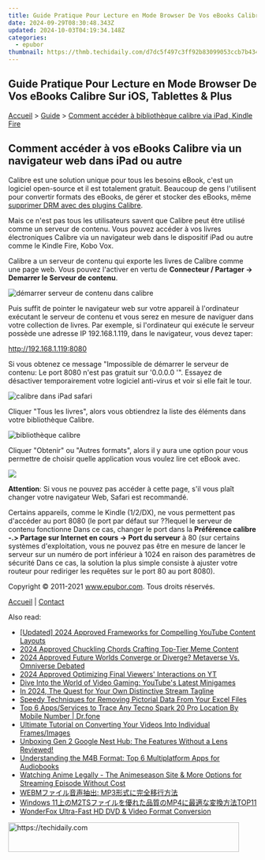 ```yaml
---
title: Guide Pratique Pour Lecture en Mode Browser De Vos eBooks Calibre Sur iOS, Tablettes & Plus
date: 2024-09-29T08:30:48.343Z
updated: 2024-10-03T04:19:34.148Z
categories:
  - epubor
thumbnail: https://thmb.techidaily.com/d7dc5f497c3ff92b83099053ccb7b434fc4fb16a570e502a336cc42130adb602.jpg
---
```


## Guide Pratique Pour Lecture en Mode Browser De Vos eBooks Calibre Sur iOS, Tablettes & Plus

[Accueil](http://www.epubor.com/fr/) \> [Guide](https://tools.techidaily.com/epubor/products/) \> [Comment accéder à bibliothèque calibre via iPad, Kindle Fire](https://tools.techidaily.com/epubor/products/)

## Comment accéder à vos eBooks Calibre via un navigateur web dans iPad ou autre

Calibre est une solution unique pour tous les besoins eBook, c'est un logiciel open-source et il est totalement gratuit. Beaucoup de gens l'utilisent pour convertir formats des eBooks, de gérer et stocker des eBooks, même [supprimer DRM avec des plugins Calibre](https://tools.techidaily.com/epubor/products/).

Mais ce n'est pas tous les utilisateurs savent que Calibre peut être utilisé comme un serveur de contenu. Vous pouvez accéder à vos livres électroniques Calibre via un navigateur web dans le dispositif iPad ou autre comme le Kindle Fire, Kobo Vox.

Calibre a un serveur de contenu qui exporte les livres de Calibre comme une page web. Vous pouvez l'activer en vertu de **Connecteur / Partager -> Demarrer le Serveur de contenu**.

![démarrer serveur de contenu dans calibre](https://www.epubor.com/images/uppic/drmarrer-serveur.png)

Puis suffit de pointer le navigateur web sur votre appareil à l'ordinateur exécutant le serveur de contenu et vous serez en mesure de naviguer dans votre collection de livres. Par exemple, si l'ordinateur qui exécute le serveur possède une adresse IP 192.168.1.119, dans le navigateur, vous devez taper:

http://192.168.1.119:8080

Si vous obtenez ce message "Impossible de démarrer le serveur de contenu: Le port 8080 n'est pas gratuit sur '0.0.0.0 '". Essayez de désactiver temporairement votre logiciel anti-virus et voir si elle fait le tour.

![calibre dans iPad safari](https://www.epubor.com/images/uppic/calibre-index.png)

Cliquer "Tous les livres", alors vous obtiendrez la liste des éléments dans votre bibliothèque Calibre.

![bibliothèque calibre](https://www.epubor.com/images/uppic/list.PNG)

Cliquer "Obtenir" ou "Autres formats", alors il y aura une option pour vous permettre de choisir quelle application vous voulez lire cet eBook avec.

![](https://www.epubor.com/images/uppic/option.PNG)

**Attention**: Si vous ne pouvez pas accéder à cette page, s'il vous plaît changer votre navigateur Web, Safari est recommandé.

Certains appareils, comme le Kindle (1/2/DX), ne vous permettent pas d'accéder au port 8080 (le port par défaut sur ??lequel le serveur de contenu fonctionne Dans ce cas, changer le port dans la **Préférence calibre -.> Partage sur Internet en cours -> Port du serveur** à 80 (sur certains systèmes d'exploitation, vous ne pouvez pas être en mesure de lancer le serveur sur un numéro de port inférieur à 1024 en raison des paramètres de sécurité Dans ce cas, la solution la plus simple consiste à ajuster votre routeur pour rediriger les requêtes sur le port 80 au port 8080). 
  
  
Copyright © 2011-2021 www.epubor.com. Tous droits réservés. 

[Accueil](http://www.epubor.com/fr/) | [Contact](http://www.epubor.com/fr/mailto:support@epubor.com)

<ins class="adsbygoogle"
     style="display:block"
     data-ad-format="autorelaxed"
     data-ad-client="ca-pub-7571918770474297"
     data-ad-slot="1223367746"></ins>

<ins class="adsbygoogle"
     style="display:block"
     data-ad-client="ca-pub-7571918770474297"
     data-ad-slot="8358498916"
     data-ad-format="auto"
     data-full-width-responsive="true"></ins>

<span class="atpl-alsoreadstyle">Also read:</span>
<div><ul>
<li><a href="https://eaxpv-info.techidaily.com/updated-2024-approved-frameworks-for-compelling-youtube-content-layouts/"><u>[Updated] 2024 Approved Frameworks for Compelling YouTube Content Layouts</u></a></li>
<li><a href="https://vp-tips.techidaily.com/2024-approved-chuckling-chords-crafting-top-tier-meme-content/"><u>2024 Approved Chuckling Chords Crafting Top-Tier Meme Content</u></a></li>
<li><a href="https://some-techniques.techidaily.com/2024-approved-future-worlds-converge-or-diverge-metaverse-vs-omniverse-debated/"><u>2024 Approved Future Worlds Converge or Diverge? Metaverse Vs. Omniverse Debated</u></a></li>
<li><a href="https://youtube-lab.techidaily.com/approved-optimizing-final-viewers-interactions-on-yt/"><u>2024 Approved Optimizing Final Viewers' Interactions on YT</u></a></li>
<li><a href="https://games-able.techidaily.com/dive-into-the-world-of-video-gaming-youtubes-latest-minigames/"><u>Dive Into the World of Video Gaming: YouTube's Latest Minigames</u></a></li>
<li><a href="https://tiktok-videos.techidaily.com/in-2024-the-quest-for-your-own-distinctive-stream-tagline/"><u>In 2024, The Quest for Your Own Distinctive Stream Tagline</u></a></li>
<li><a href="https://windows11.techidaily.com/speedy-techniques-for-removing-pictorial-data-from-your-excel-files/"><u>Speedy Techniques for Removing Pictorial Data From Your Excel Files</u></a></li>
<li><a href="https://android-location-track.techidaily.com/top-6-appsservices-to-trace-any-tecno-spark-20-pro-location-by-mobile-number-drfone-by-drfone-virtual-android/"><u>Top 6 Apps/Services to Trace Any Tecno Spark 20 Pro Location By Mobile Number | Dr.fone</u></a></li>
<li><a href="https://discover-bits.techidaily.com/ultimate-tutorial-on-converting-your-videos-into-individual-framesimages/"><u>Ultimate Tutorial on Converting Your Videos Into Individual Frames/Images</u></a></li>
<li><a href="https://buynow-help.techidaily.com/unboxing-gen-2-google-nest-hub-the-features-without-a-lens-reviewed/"><u>Unboxing Gen 2 Google Nest Hub: The Features Without a Lens Reviewed!</u></a></li>
<li><a href="https://discover-bits.techidaily.com/understanding-the-m4b-format-top-6-multiplatform-apps-for-audiobooks/"><u>Understanding the M4B Format: Top 6 Multiplatform Apps for Audiobooks</u></a></li>
<li><a href="https://discover-bits.techidaily.com/watching-anime-legally-the-animeseason-site-and-more-options-for-streaming-episode-without-cost/"><u>Watching Anime Legally - The Animeseason Site & More Options for Streaming Episode Without Cost</u></a></li>
<li><a href="https://discover-bits.techidaily.com/webm-mp3/"><u>WEBMファイル音声抽出: MP3形式に完全移行方法</u></a></li>
<li><a href="https://discover-bits.techidaily.com/windows-11m2tsmp4top11/"><u>Windows 11上のM2TSファイルを優れた品質のMP4に最適な変換方法TOP11</u></a></li>
<li><a href="https://discover-bits.techidaily.com/wonderfox-ultra-fast-hd-dvd-and-video-format-conversion/"><u>WonderFox Ultra-Fast HD DVD & Video Format Conversion</u></a></li>
</ul></div>

<!-- affiliate ads begin -->
<a href="https://bluettius.sjv.io/c/5597632/2139118/17108" target="_top" id="2139118">
  <img src="//a.impactradius-go.com/display-ad/17108-2139118" border="0" alt="https://techidaily.com" width="468" height="60"/>
</a>
<img height="0" width="0" src="https://bluettius.sjv.io/i/5597632/2139118/17108" style="position:absolute;visibility:hidden;" border="0" />
<!-- affiliate ads end -->

